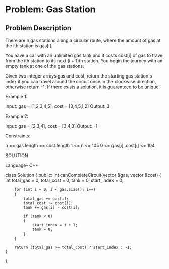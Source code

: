 # Problem: Gas Station

## Problem Description

There are n gas stations along a circular route, where the amount of gas at the ith station is gas[i].

You have a car with an unlimited gas tank and it costs cost[i] of gas to travel from the ith station to its next (i + 1)th station. You begin the journey with an empty tank at one of the gas stations.

Given two integer arrays gas and cost, return the starting gas station's index if you can travel around the circuit once in the clockwise direction, otherwise return -1. If there exists a solution, it is guaranteed to be unique.


Example 1:

Input: gas = [1,2,3,4,5], cost = [3,4,5,1,2]
Output: 3


Example 2:

Input: gas = [2,3,4], cost = [3,4,3]
Output: -1


Constraints:

n == gas.length == cost.length
1 <= n <= 105
0 <= gas[i], cost[i] <= 104

SOLUTION

Language- C++

class Solution {
  public:
    int canCompleteCircuit(vector<int> &gas, vector<int> &cost)
    {
        int total_gas = 0, total_cost = 0, tank = 0, start_index = 0;
    
        for (int i = 0; i < gas.size(); i++)
        {
            total_gas += gas[i];
            total_cost += cost[i];
            tank += gas[i] - cost[i];
    
            if (tank < 0)
            {
                start_index = i + 1;
                tank = 0;
            }
        }
    
        return (total_gas >= total_cost) ? start_index : -1;
    }
};

